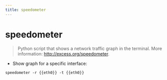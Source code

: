 ```yaml
---
title: speedometer
---
```

# speedometer

> Python script that shows a network traffic graph in the terminal.
> More information: <http://excess.org/speedometer>.

- Show graph for a specific interface:

`speedometer -r {{eth0}} -t {{eth0}}`
